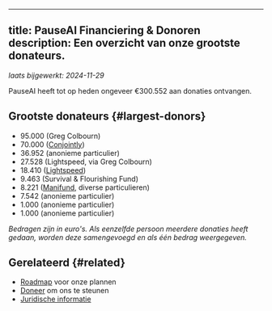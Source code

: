 

---
title: PauseAI Financiering & Donoren
description: Een overzicht van onze grootste donateurs.
---
 <!-- end of frontmatter metadata, dashes above need to stay -->
_laats bijgewerkt: 2024-11-29_

PauseAI heeft tot op heden ongeveer €300.552 aan donaties ontvangen.

## Grootste donateurs {#largest-donors}

- 95.000 (Greg Colbourn)
- 70.000 ([Conjointly](https://conjointly.com/))
- 36.952 (anonieme particulier)
- 27.528 (Lightspeed, via Greg Colbourn)
- 18.410 ([Lightspeed](https://lightspeedgrants.org/))
- 9.463 (Survival & Flourishing Fund)
- 8.221 ([Manifund](https://manifund.org/projects/pauseai-local-communities---volunteer-stipends), diverse particulieren)
- 7.542 (anonieme particulier)
- 1.000 (anonieme particulier)
- 1.000 (anonieme particulier)

_Bedragen zijn in euro's. Als eenzelfde persoon meerdere donaties heeft gedaan, worden deze samengevoegd en als één bedrag weergegeven._

## Gerelateerd {#related}

- [Roadmap](/roadmap) voor onze plannen
- [Doneer](/donate) om ons te steunen
- [Juridische informatie](/legal)
